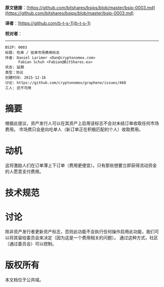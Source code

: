   **原文链接**：[https://github.com/bitshares/bsips/blob/master/bsip-0003.md](https://github.com/bitshares/bsips/blob/master/bsip-0003.md)
 
 **译者**：[https://github.com/b-t-s-1](b-t-s-1)
 
 **校对者**： 
  
***
    BSIP: 0003
    标题: 吃单 / 挂单市场费用标志
    作者: Daniel Larimer <Dan@cryptonomex.com>
          Fabian Schuh <Fabian@BitShares.eu>
    状态: 延期
    类型：协议
    创建时间: 2015-12-16
    讨论: https://github.com/cryptonomex/graphene/issues/468
    工人: 还不可用

# 摘要

根据此提议，资产发行人可以在其资产上启用该标志不会对未结订单收取任何市场费用。 市场费只会是向吃单人（新订单正在积极匹配的个人）收取费用。

# 动机

这将激励人们在订单薄上下订单（费用更便宜）。只有那些想要立即获得流动资金的人愿意支付费用。

# 技术规范

# 讨论

除非资产发行者更新资产标志，否则此功能不会执行任何操作启用此功能，我们可以将其留给委员会来决定（因为这是一个费用相关的问题）。 通过这种方式，社区（通过委员会）可以控制。

# 版权所有

本文档位于公共域。
